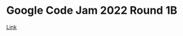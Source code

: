 # Google Code Jam 2022 Round 1B
[Link](https://codingcompetitions.withgoogle.com/codejam/round/000000000087711b)